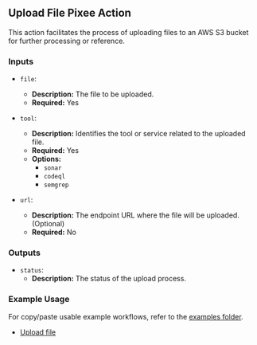 ## Upload File Pixee Action

This action facilitates the process of uploading files to an AWS S3 bucket for further processing or reference.

### Inputs

- `file`:
    - **Description:** The file to be uploaded.
    - **Required:** Yes

- `tool`:
    - **Description:** Identifies the tool or service related to the uploaded file.
    - **Required:** Yes
    - **Options:**
        - `sonar`
        - `codeql`
        - `semgrep`

- `url`:
    - **Description:** The endpoint URL where the file will be uploaded. (Optional)
    - **Required:** No

### Outputs

- `status`:
    - **Description:** The status of the upload process.

### Example Usage

For copy/paste usable example workflows, refer to the [examples folder](../examples).

- [Upload file](../examples/upload-file.yml)
